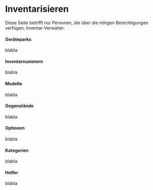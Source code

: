 # Inventarisieren

Diese Seite betrifft nur Personen, die über die nötigen Berechtigungen verfügen: Inventar-Verwalter.

#### Geräteparks

blabla

#### Inventarnummern

blabla

#### Modelle

blabla

#### Gegenstände

blabla

#### Optionen

blabla

#### Kategorien

blabla

#### Helfer

blabla



